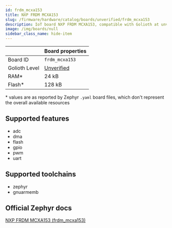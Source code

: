 ```yaml
---
id: frdm_mcxa153
title: NXP FRDM MCXA153
slug: /firmware/hardware/catalog/boards/unverified/frdm_mcxa153
description: IoT board NXP FRDM MCXA153, compatible with Golioth at unverified level.
image: /img/boards/null
sidebar_class_name: hide-item
---
```


[//]: # (This is an auto-generated file, do not edit! Changes to it will be lost upon re-generation)



|                | Board properties     |
| -------------  | -------------------- |
| Board ID       | `frdm_mcxa153` |
| Golioth Level  | [Unverified](/firmware/hardware#unverified-boards) |
| RAM*           | 24 kB |
| Flash*         | 128 kB |

\* values are as reported by Zephyr `.yaml` board files, which don't represent the overall available resources



## Supported features

* adc
* dma
* flash
* gpio
* pwm
* uart

## Supported toolchains

* zephyr
* gnuarmemb

## Official Zephyr docs

[NXP FRDM MCXA153 (frdm_mcxa153)](https://docs.zephyrproject.org/latest/boards/nxp/frdm_mcxa153/doc/index.html)
